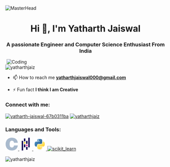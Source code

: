 <img align="center" id="masterhead" src="https://user-images.githubusercontent.com/74038190/225813708-98b745f2-7d22-48cf-9150-083f1b00d6c9.gif" alt="MasterHead" width=100% height="315">
<h1 align="center">Hi 👋, I'm Yatharth Jaiswal</h1>
<h3 align="center">A passionate Engineer and Computer Science Enthusiast From India</h3>


<img align="right" alt="Coding" width="500" src="https://www.bing.com/th/id/OGC.ba6d7d37fa1e4ca966ac7328bf43b96c?pid=1.7&rurl=https%3a%2f%2fc.tenor.com%2fGfSX-u7VGM4AAAAC%2fcoding.gif&ehk=XUh71vSjZz%2fsXxuDfLUSaVp3Y9ccGvPU1CIZWqbh8PU%3d">

<p align="left"> <img src="https://komarev.com/ghpvc/?username=yatharthjaiz&label=Profile%20views&color=0e75b6&style=flat" alt="yatharthjaiz" /> </p>

- 📫 How to reach me **yatharthjaiswal000@gmail.com**

- ⚡ Fun fact **I think I am Creative**

<h3 align="left">Connect with me:</h3>
<p align="left">
<a href="https://linkedin.com/in/yatharth-jaiswal-67b0311ba" target="blank"><img align="center" src="https://raw.githubusercontent.com/rahuldkjain/github-profile-readme-generator/master/src/images/icons/Social/linked-in-alt.svg" alt="yatharth-jaiswal-67b0311ba" height="30" width="40" /></a>
<a href="https://www.leetcode.com/yatharthjaiz" target="blank"><img align="center" src="https://raw.githubusercontent.com/rahuldkjain/github-profile-readme-generator/master/src/images/icons/Social/leet-code.svg" alt="yatharthjaiz" height="30" width="40" /></a>
</p>

<h3 align="left">Languages and Tools:</h3>
<p align="left"> <a href="https://www.cprogramming.com/" target="_blank" rel="noreferrer"> <img src="https://raw.githubusercontent.com/devicons/devicon/master/icons/c/c-original.svg" alt="c" width="40" height="40"/> </a> <a href="https://pandas.pydata.org/" target="_blank" rel="noreferrer"> <img src="https://raw.githubusercontent.com/devicons/devicon/2ae2a900d2f041da66e950e4d48052658d850630/icons/pandas/pandas-original.svg" alt="pandas" width="40" height="40"/> </a> <a href="https://www.python.org" target="_blank" rel="noreferrer"> <img src="https://raw.githubusercontent.com/devicons/devicon/master/icons/python/python-original.svg" alt="python" width="40" height="40"/> </a> <a href="https://scikit-learn.org/" target="_blank" rel="noreferrer"> <img src="https://upload.wikimedia.org/wikipedia/commons/0/05/Scikit_learn_logo_small.svg" alt="scikit_learn" width="40" height="40"/> </a> </p>

<p><img align="center" src="https://github-readme-stats.vercel.app/api/top-langs?username=yatharthjaiz&show_icons=true&locale=en&layout=compact" alt="yatharthjaiz" /></p>
